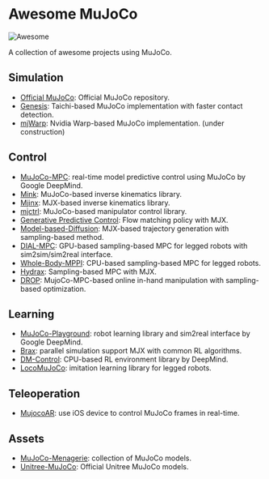 # Awesome MuJoCo 

![Awesome](https://cdn.rawgit.com/sindresorhus/awesome/d7305f38d29fed78fa85652e3a63e154dd8e8829/media/badge.svg)

A collection of awesome projects using MuJoCo.

## Simulation

* [Official MuJoCo](https://github.com/google-deepmind/mujoco): Official MuJoCo repository.
* [Genesis](https://github.com/Genesis-Embodied-AI/Genesis): Taichi-based MuJoCo implementation with faster contact detection.
* [mjWarp](https://github.com/erikfrey/mjx_warp): Nvidia Warp-based MuJoCo implementation. (under construction)

## Control

* [MuJoCo-MPC](https://github.com/google-deepmind/mujoco_mpc): real-time model predictive control using MuJoCo by Google DeepMind.
* [Mink](https://github.com/kevinzakka/mink/tree/main): MuJoCo-based inverse kinematics library.
* [Mjinx](https://github.com/based-robotics/mjinx): MJX-based inverse kinematics library.
* [mjctrl](https://github.com/kevinzakka/mjctrl): MuJoCo-based manipulator control library.
* [Generative Predictive Control](https://github.com/vincekurtz/gpc/tree/main?tab=readme-ov-file): Flow matching policy with MJX. 
* [Model-based-Diffusion](https://github.com/LeCAR-Lab/model-based-diffusion): MJX-based trajectory generation with sampling-based method.
* [DIAL-MPC](https://github.com/LeCAR-Lab/dial-mpc): GPU-based sampling-based MPC for legged robots with sim2sim/sim2real interface.
* [Whole-Body-MPPI](https://github.com/jrapudg/RTWholeBodyMPPI): CPU-based sampling-based MPC for legged robots.
* [Hydrax](https://github.com/vincekurtz/hydrax): Sampling-based MPC with MJX. 
* [DROP](https://github.com/Caltech-AMBER/drop): MujoCo-MPC-based online in-hand manipulation with sampling-based optimization. 

## Learning

* [MuJoCo-Playground](https://github.com/google-deepmind/mujoco_playground): robot learning library and sim2real interface by Google DeepMind.
* [Brax](https://github.com/google/brax): parallel simulation support MJX with common RL algorithms.
* [DM-Control](https://github.com/deepmind/dm_control): CPU-based RL environment library by DeepMind.
* [LocoMuJoCo](https://github.com/robfiras/loco-mujoco): imitation learning library for legged robots.

## Teleoperation

* [MujocoAR](https://github.com/omarrayyann/MujocoAR): use iOS device to control MuJoCo frames in real-time. 

## Assets

* [MuJoCo-Menagerie](https://github.com/google-deepmind/mujoco_menagerie): collection of MuJoCo models.
* [Unitree-MuJoCo](https://github.com/unitreerobotics/unitree_mujoco): Official Unitree MuJoCo models.
